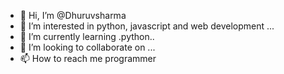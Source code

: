 - 👋 Hi, I’m @Dhuruvsharma
- 👀 I’m interested in python, javascript and web development ...
- 🌱 I’m currently learning .python..
- 💞️ I’m looking to collaborate on ...
- 📫 How to reach me programmer

<!---
Dhuruvsharma/Dhuruvsharma is a ✨ special ✨ repository because its `README.md` (this file) appears on your GitHub profile.
You can click the Preview link to take a look at your changes.
--->
